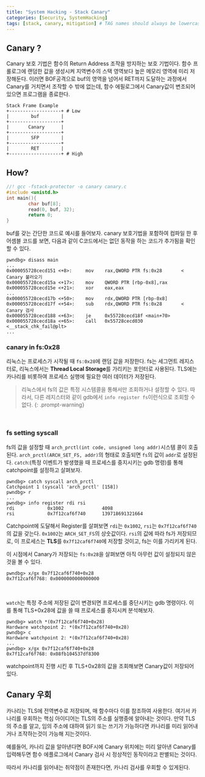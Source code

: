 ```yaml
---
title: "System Hacking - Stack Canary"
categories: [Security, SystemHacking]
tags: [stack, canary, mitigation] # TAG names should always be lowercase
---
```



## Canary ?

Canary 보호 기법은 함수의 Return Address 조작을 방지하는 보호 기법이다. 함수 프롤로그에 랜덤한 값을 생성시켜 지역변수의 스택 영역보다 높은 메모리 영역에 미리 저장해둔다. 이러면 BOF공격으로 buf의 영역을 넘어서 RET까지 도달하는 과정에서 Canary를 거치면서 조작할 수 밖에 없는데, 함수 에필로그에서 Canary값이 변조되어 있으면 프로그램을 종료한다.

```text
Stack Frame Example
+-------------------+ # Low
|        buf        |
+-------------------+
|       Canary      | 
+-------------------+
|        SFP        |
+-------------------+
|        RET        |
+-------------------+ # High
```

## How?
```c
//! gcc -fstack-protector -o canary canary.c
#include <unistd.h>
int main(){
        char buf[8];
        read(0, buf, 32);
        return 0;
}
```
buf를 갖는 간단한 코드로 예시를 들어보자. canary 보호기법을 포함하여 컴파일 한 후 어셈블 코드를 보면, 다음과 같이 C코드에서는 없던 동작을 하는 코드가 추가됨을 확인할 수 있다.

```text
pwndbg> disass main
...
0x000055728cecd151 <+8>:     mov    rax,QWORD PTR fs:0x28       < Canary 불러오기
0x000055728cecd15a <+17>:    mov    QWORD PTR [rbp-0x8],rax     
0x000055728cecd15e <+21>:    xor    eax,eax
...
0x000055728cecd17b <+50>:    mov    rdx,QWORD PTR [rbp-0x8]
0x000055728cecd17f <+54>:    sub    rdx,QWORD PTR fs:0x28       < Canary 검사
0x000055728cecd188 <+63>:    je     0x55728cecd18f <main+70>
0x000055728cecd18a <+65>:    call   0x55728cecd030 <__stack_chk_fail@plt>
...
```

###  canary in fs:0x28
리눅스는 프로세스가 시작될 때 `fs:0x28`에 랜덤 값을 저장한다. fs는 세그먼트 레지스터로, 리눅스에서는 **Thread Local Storage**를 가리키는 포인터로 사용된다. TLS에는 카나리를 비롯하여 프로세스 실행에 필요한 여러 데이터가 저장된다.

> 리눅스에서 fs의 값은 특정 시스템콜을 통해서만 조회하거나 설정할 수 있다. 따라서, 다른 레지스터와 같이 gdb에서 `info register fs`이런식으로 조회할 수 없다.
{: .prompt-warning}

<br/>

### fs setting syscall
fs의 값을 설정할 때 `arch_prctl(int code, unsigned long addr)`시스템 콜이 호출된다. `arch_prctl(ARCH_SET_FS, addr)`의 형태로 호출되면 `fs`의 값이 `addr`로 설정된다. `catch`:(특정 이벤트가 발생했을 때 프로세스를 중지시키는 gdb 명령)를 통해 catchpoint를 설정하고 살펴보자.

```
pwndbg> catch syscall arch_prctl
Catchpoint 1 (syscall 'arch_prctl' [158])
pwndbg> r
...
pwndbg> info register rdi rsi
rdi            0x1002              4098
rsi            0x7f12caf6f740      139718691321664
```
Catchpoint에 도달해서 Register를 살펴보면 `rdi`는 `0x1002`, `rsi`는 `0x7f12caf6f740`의 값을 갖는다. `0x1002`는 `ARCH_SET_FS`의 상숫값이다. `rsi`의 값에 따라 fs가 저장되므로, 이 프로세스는 **TLS**를 `0x7f12caf6f740`에 저장할 것이고, fs는 이를 가리키게 된다.

이 시점에서 Canary가 저장되는 `fs:0x28`을 살펴보면 아직 아무런 값이 설정되지 않은것을 볼 수 있다.
```text
pwndbg> x/gx 0x7f12caf6f740+0x28
0x7f12caf6f768: 0x0000000000000000
```

<br/>

`watch`는 특정 주소에 저장된 값이 변경되면 프로세스를 중단시키는 gdb 명령이다. 이를 통해 TLS+0x28에 값을 쓸 때 프로세스를 중지시켜 분석해보자.
```text
pwndbg> watch *(0x7f12caf6f740+0x28)
Hardware watchpoint 2: *(0x7f12caf6f740+0x28)
pwndbg> c
Hardware watchpoint 2: *(0x7f12caf6f740+0x28)
...
pwndbg> x/gx 0x7f12caf6f740+0x28
0x7f12caf6f768: 0x08fb104537df8300
```
watchpoint까지 진행 시킨 후 TLS+0x28의 값을 조회해보면 Canary값이 저장되어 있다.


## Canary 우회
카나리는 TLS에 전역변수로 저장되며, 매 함수마다 이를 참조하여 사용한다. 여기서 카나리를 우회하는 핵심 아이디어는 TLS의 주소를 실행중에 알아내는 것이다. 만약 TLS의 주소를 알고, 임의 주소에 대하여 읽기 또는 쓰기가 가능하다면 카나리를 미리 읽어내거나 조작하는것이 가능해 지는것이다.

예를들어, 카나리 값을 알아낸다면 BOF시에 Canary 위치에는 미리 알아낸 Canary를 입력해두면 함수 에플로그에서 Canary 검사 시 정상적인 동작이라고 판별되는 것이다.

따라서 카나리를 읽어내는 취약점이 존재한다면, 카나리 검사를 우회할 수 있게된다.
